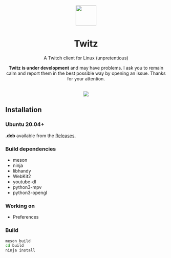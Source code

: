 <div align="center">
  <img src="https://raw.githubusercontent.com/mirkobrombin/Twitz/master/data/pm.mirko.Twitz.svg" width="64">
  <h1 align="center">Twitz</h1>
  <p align="center">A Twitch client for Linux (unpretentious)</p>
  <p align="center"><b>Twitz is under development</b> and may have problems. I ask you to remain calm and report them in the best possible way by opening an issue. Thanks for your attention.</p>
</div>

<br />

<div align="center">
    <img  src="https://raw.githubusercontent.com/mirkobrombin/Twitz/main/data/screenshot.png">
</div>

## Installation

### Ubuntu 20.04+
**.deb** available from the [Releases](https://github.com/mirkobrombin/Twitz/releases).

<!--
### Snap
[![Get it from the Snap Store](https://snapcraft.io/static/images/badges/en/snap-store-black.svg)](https://snapcraft.io/twitz)
-->

### Build dependencies
- meson
- ninja
- libhandy
- WebKit2
- youtube-dl
- python3-mpv
- python3-opengl

### Working on
- Preferences

### Build
```bash
meson build
cd build
ninja install
```
